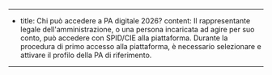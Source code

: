 ---
- title: Chi può accedere a PA digitale 2026?
  content: Il rappresentante legale dell'amministrazione, o una persona incaricata ad agire per suo conto, può accedere con SPID/CIE alla piattaforma. Durante la procedura di primo accesso alla piattaforma, è necessario selezionare e attivare il profilo della PA di riferimento.
---